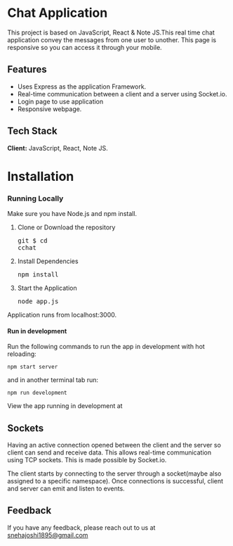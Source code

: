 # Chat Application
   




This project is based on JavaScript, React & Note JS.This real time chat application convey the messages from one user to unother.
This page is responsive so you can access it through your mobile.



## Features

- Uses Express as the application Framework.
- Real-time communication between a client and a server using Socket.io.
- Login page to use application
- Responsive webpage.


## Tech Stack

**Client:** JavaScript, React, Note JS.

# Installation

### Running Locally

Make sure you have Node.js and npm install.

  1. Clone or Download the repository 
    <pre>git 
    $ cd cchat</pre>
  2. Install Dependencies
      <pre>npm install</pre>
 
  3. Start the Application
     <pre>node app.js</pre>
  Application runs from localhost:3000.
      
#### Run in development

Run the following commands to run the app in development with hot reloading:
```
npm start server
```
and in another terminal tab run:
```
npm run development
```
View the app running in development at

  
      
 ## Sockets
    
   Having an active connection opened between the client and the server so client can send and receive data. This allows             real-time communication using TCP sockets. This is made possible by Socket.io.

   The client starts by connecting to the server through a socket(maybe also assigned to a specific namespace). Once connections is successful, client and server can emit and listen to events. 





## Feedback

If you have any feedback, please reach out to us at snehajoshi1895@gmail.com
